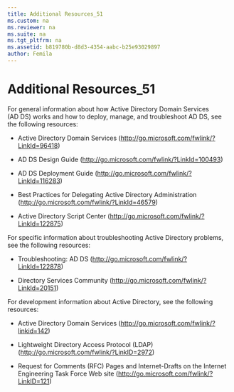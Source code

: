 ```yaml
---
title: Additional Resources_51
ms.custom: na
ms.reviewer: na
ms.suite: na
ms.tgt_pltfrm: na
ms.assetid: b819780b-d8d3-4354-aabc-b25e93029897
author: Femila
---
```

# Additional Resources_51
  For general information about how Active Directory Domain Services \(AD DS\) works and how to deploy, manage, and troubleshoot AD DS, see the following resources:  
  
-   Active Directory Domain Services \([http:\/\/go.microsoft.com\/fwlink\/?LinkId\=96418](http://go.microsoft.com/fwlink/?LinkId=96418)\)  
  
-   AD DS Design Guide \([http:\/\/go.microsoft.com\/fwlink\/?LinkId\=100493](http://go.microsoft.com/fwlink/?LinkId=100493)\)  
  
-   AD DS Deployment Guide \([http:\/\/go.microsoft.com\/fwlink\/?LinkId\=116283](http://go.microsoft.com/fwlink/?LinkId=116283)\)  
  
-   Best Practices for Delegating Active Directory Administration \([http:\/\/go.microsoft.com\/fwlink\/?LinkId\=46579](http://go.microsoft.com/fwlink/?LinkId=46579)\)  
  
-   Active Directory Script Center \([http:\/\/go.microsoft.com\/fwlink\/?LinkId\=122875](http://go.microsoft.com/fwlink/?LinkId=122875)\)  
  
 For specific information about troubleshooting Active Directory problems, see the following resources:  
  
-   Troubleshooting: AD DS \([http:\/\/go.microsoft.com\/fwlink\/?LinkId\=122878](http://go.microsoft.com/fwlink/?LinkId=122878)\)  
  
-   Directory Services Community \([http:\/\/go.microsoft.com\/fwlink\/?LinkId\=20151](http://go.microsoft.com/fwlink/?LinkId=20151)\)  
  
 For development information about Active Directory, see the following resources:  
  
-   Active Directory Domain Services \([http:\/\/go.microsoft.com\/fwlink\/?linkid\=142](http://go.microsoft.com/fwlink/?linkid=142)\)  
  
-   Lightweight Directory Access Protocol \(LDAP\) \([http:\/\/go.microsoft.com\/fwlink\/?LinkID\=2972](http://go.microsoft.com/fwlink/?LinkID=2972)\)  
  
-   Request for Comments \(RFC\) Pages and Internet\-Drafts on the Internet Engineering Task Force Web site \([http:\/\/go.microsoft.com\/fwlink\/?LinkID\=121](http://go.microsoft.com/fwlink/?LinkID=121)\)  
  
  
